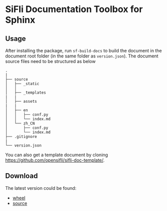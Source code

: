 # SiFli Documentation Toolbox for Sphinx

## Usage
After installing the package, run `sf-build-docs` to build the document in the document root folder (in the same folder as `version.json`). The document source files need to be structured as below 
```
.
|
├── source
│   ├── _static
│   │   
│   ├── _templates
|   |
│   ├── assets
|   |
│   ├── en
│   │   ├── conf.py
│   │   └── index.md
│   └── zh_CN
│       ├── conf.py
│       └── index.md
├── .gitignore
|
└── version.json
```

You can also get a template document by cloning https://github.com/opensifli/sifli-doc-template/.

## Download
The latest version could be found: 
- [wheel](https://downloads.sifli.com/tools/sifli-docs-toolbox/latest/sifli_docs_toolbox-latest-py3-none-any.whl)
- [source](https://downloads.sifli.com/tools/sifli-docs-toolbox/latest/sifli_docs_toolbox-latest.tar.gz)

